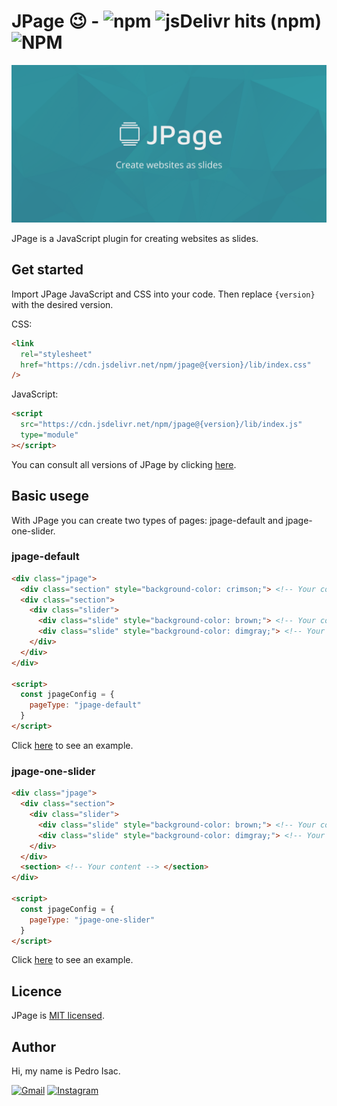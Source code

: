 # JPage 😉 - ![npm](https://img.shields.io/npm/v/jpage?color=018492) ![jsDelivr hits (npm)](https://img.shields.io/jsdelivr/npm/hy/jpage?color=018492) ![NPM](https://img.shields.io/npm/l/jpage?color=018492)

![JPage](./jpage-cover.png)

JPage is a JavaScript plugin for creating websites as slides.

## Get started
Import JPage JavaScript and CSS into your code. Then replace `{version}` with the desired version.

CSS:
```html
<link
  rel="stylesheet"
  href="https://cdn.jsdelivr.net/npm/jpage@{version}/lib/index.css"
/>
```

JavaScript:
```html
<script
  src="https://cdn.jsdelivr.net/npm/jpage@{version}/lib/index.js"
  type="module"
></script>
```
You can consult all versions of JPage by clicking [here](https://www.npmjs.com/package/jpage).

## Basic usege
With JPage you can create two types of pages: jpage-default and jpage-one-slider.

### jpage-default
```html
<div class="jpage">
  <div class="section" style="background-color: crimson;"> <!-- Your content --> </div>
  <div class="section">
    <div class="slider">
      <div class="slide" style="background-color: brown;"> <!-- Your content --> </div>
      <div class="slide" style="background-color: dimgray;"> <!-- Your content --> </div>
    </div>
  </div>
</div>

<script>
  const jpageConfig = {
    pageType: "jpage-default"
  }
</script>
```
Click [here](https://pedro-isacss.github.io/jpage/examples/jpage-default.html) to see an example.

### jpage-one-slider
```html
<div class="jpage">
  <div class="section">
    <div class="slider">
      <div class="slide" style="background-color: brown;"> <!-- Your content --> </div>
      <div class="slide" style="background-color: dimgray;"> <!-- Your content --> </div>
    </div>
  </div>
  <section> <!-- Your content --> </section>
</div>

<script>
  const jpageConfig = {
    pageType: "jpage-one-slider"
  }
</script>
```
Click [here](https://pedro-isacss.github.io/jpage/examples/jpage-one-slider.html) to see an example.

## Licence
JPage is [MIT licensed](https://github.com/pedro-isacss/jpage/blob/master/LICENSE).

## Author
Hi, my name is Pedro Isac.

[![Gmail](https://img.shields.io/badge/Gmail-D14836?style=for-the-badge&logo=gmail&logoColor=white)](https://mail.google.com/mail/u/0/?to=ss.pedroisac@gmail.com&tf=cm)
[![Instagram](https://img.shields.io/badge/Instagram-E4405F?style=for-the-badge&logo=instagram&logoColor=white)](https://bit.ly/ss_pedroisac)

